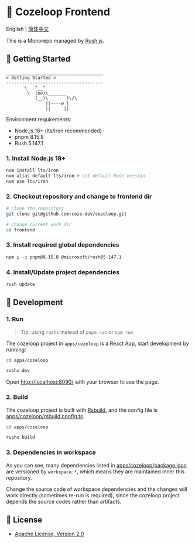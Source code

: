 # 🧭 Cozeloop Frontend

English | [简体中文](./README.zh-CN.md)

This is a Monorepo managed by [Rush.js](https://rushjs.io/).

## 🚀 Getting Started

```
_____________________________________
< Getting Started >
-------------------------------------
       \   ^__^
        \  (oo)\_______
           (__)\       )\/\
               ||----w |
               ||     ||
```
Environment requirements:
* Node.js 18+ (lts/iron recommended)
* pnpm 8.15.8
* Rush 5.147.1

### 1. Install Node.js 18+

``` bash
nvm install lts/iron
nvm alias default lts/iron # set default Node version
nvm use lts/iron
```

### 2. Checkout repository and change to frontend dir

```bash
# clone the repository
git clone git@github.com:coze-dev/cozeloop.git

# change current work dir
cd frontend
```

### 3. Install required global dependencies

```bash
npm i -g pnpm@8.15.8 @microsoft/rush@5.147.1
```

### 4. Install/Update project dependencies

```bash
rush update
```

## 🔨 Development

### 1. Run

> Tip: using `rushx` instead of `pnpm run` or `npm run`

The cozeloop project in `apps/cozeloop` is a React App, start development by running:

```bash
cd apps/cozeloop

rushx dev
```

Open [http://localhost:8090/](http://localhost:8090/) with your browser to see the page.

### 2. Build

The cozeloop project is built with [Rsbuild](https://rsbuild.dev/), and the config file is [apps/cozeloop/rsbuild.config.ts](./apps/cozeloop/rsbuild.config.ts).

```bash
cd apps/cozeloop

rushx build
```

### 3. Dependencies in workspace

As you can see, many dependencies listed in [apps/cozeloop/package.json](./apps/cozeloop/package.json) are versioned by `workspace:*`, which means they are maintained inner this repository.

Change the source code of workspace dependencies and the changes will work directly (sometimes re-run is required), since the cozeloop project depends the source codes rather than artifacts.

## 📄 License
* [Apache License, Version 2.0](../LICENSE)
